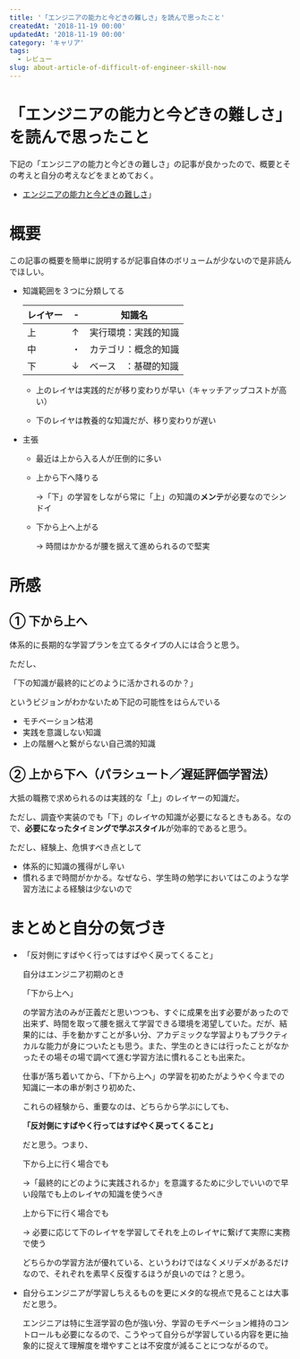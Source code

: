```yaml
---
title: '「エンジニアの能力と今どきの難しさ」を読んで思ったこと'
createdAt: '2018-11-19 00:00'
updatedAt: '2018-11-19 00:00'
category: 'キャリア'
tags:
  - レビュー
slug: about-article-of-difficult-of-engineer-skill-now
---
```


# 「エンジニアの能力と今どきの難しさ」を読んで思ったこと

下記の「エンジニアの能力と今どきの難しさ」の記事が良かったので、概要とその考えと自分の考えなどをまとめておく。

- [エンジニアの能力と今どきの難しさ](https://medium.com/@itog/%E3%82%A8%E3%83%B3%E3%82%B8%E3%83%8B%E3%82%A2%E3%81%AE%E8%83%BD%E5%8A%9B%E3%81%A8%E4%BB%8A%E3%81%A9%E3%81%8D%E3%81%AE%E9%9B%A3%E3%81%97%E3%81%95-ff497711946a)」

# 概要

この記事の概要を簡単に説明するが記事自体のボリュームが少ないので是非読んでほしい。

- 知識範囲を３つに分類してる

  | レイヤー | -   | 知識名               |
  | -------- | --- | -------------------- |
  | 上       | ↑   | 実行環境：実践的知識 |
  | 中       | ・  | カテゴリ：概念的知識 |
  | 下       | ↓   | ベース　：基礎的知識 |

  - 上のレイヤは実践的だが移り変わりが早い（キャッチアップコストが高い）

  - 下のレイヤは教養的な知識だが、移り変わりが遅い

- 主張

  - 最近は上から入る人が圧倒的に多い
  - 上から下へ降りる

    →「下」の学習をしながら常に「上」の知識の**メンテ**が必要なのでシンドイ

  - 下から上へ上がる

    → 時間はかかるが腰を据えて進められるので堅実

# 所感

## ① 下から上へ

体系的に長期的な学習プランを立てるタイプの人には合うと思う。

ただし、

「下の知識が最終的にどのように活かされるのか？」

というビジョンがわかないため下記の可能性をはらんでいる

- モチベーション枯渇
- 実践を意識しない知識
- 上の階層へと繋がらない自己満的知識

## ② 上から下へ（パラシュート／遅延評価学習法）

大抵の職務で求められるのは実践的な「上」のレイヤーの知識だ。

ただし、調査や実装のでも「下」のレイヤの知識が必要になるときもある。なので、**必要になったタイミングで学ぶスタイル**が効率的であると思う。

ただし、経験上、危惧すべき点として

- 体系的に知識の獲得がし辛い
- 慣れるまで時間がかかる。なぜなら、学生時の勉学においてはこのような学習方法による経験は少ないので

# まとめと自分の気づき

- 「反対側にすばやく行ってはすばやく戻ってくること」

  自分はエンジニア初期のとき

  「下から上へ」

  の学習方法のみが正義だと思いつつも、すぐに成果を出す必要があったので出来ず、時間を取って腰を据えて学習できる環境を渇望していた。だが、結果的には、手を動かすことが多い分、アカデミックな学習よりもプラクティカルな能力が身についたとも思う。また、学生のときには行ったことがなかったその場その場で調べて進む学習方法に慣れることも出来た。

  仕事が落ち着いてから、「下から上へ」の学習を初めたがようやく今までの知識に一本の串が刺さり初めた、

  これらの経験から、重要なのは、どちらから学ぶにしても、

  **「反対側にすばやく行ってはすばやく戻ってくること」**

  だと思う。つまり、

  下から上に行く場合でも

  →「最終的にどのように実践されるか」を意識するために少しでいいので早い段階でも上のレイヤの知識を使うべき

  上から下に行く場合でも

  → 必要に応じて下のレイヤを学習してそれを上のレイヤに繋げて実際に実務で使う

  どちらかの学習方法が優れている、というわけではなくメリデメがあるだけなので、それぞれを素早く反復するほうが良いのでは？と思う。

- 自分らエンジニアが学習しちえるものを更にメタ的な視点で見ることは大事だと思う。

  エンジニアは特に生涯学習の色が強い分、学習のモチベーション維持のコントロールも必要になるので、こうやって自分らが学習している内容を更に抽象的に捉えて理解度を増やすことは不安度が減ることにつながるので。
